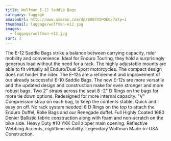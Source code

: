 ```yaml
---
title: Wolfman E-12 Saddle Bags
category: luggage
amazonUrl: http://www.amazon.com/dp/B007X5PQE0/?afp=1
thumbnail: luggage/wolfman-e12.jpg
images:
  - luggage/wolfman-e12.jpg
sort: 2
---
```


The E-12 Saddle Bags strike a balance between carrying capacity, rider mobility and convenience. Ideal for Enduro Touring, they hold a surprisingly generous load without the need for a rack. The highly adjustable mounts are able to fit virtually all Enduro/Dual Sport motorcycles. The compact design does not hinder the rider. The E-12s are a refinement and improvement of our already successful E-10 Saddle Bags. The new E-12s are more versatile and the updated design and construction make for even stronger and more robust bags. Two 2" straps across the seat 8 -2" D Rings on the bags for more tie down options. Redesigned for more internal capacity. "V" Compression strap on each bag, to keep the contents stable. Quick and easy on off. No rack system needed! 8 D Rings on the top to attach the Enduro Duffel, Rolie Bags and our Renegade duffel. Full Highly Coated 1680 Denier Ballistic fabric construction along with foam and non-scratch on the bike side. Heavy Duty #10 YKK Coil zipper main opening. Reflective Webbing Accents, nighttime visibility. Legendary Wolfman Made-in-USA Construction.

